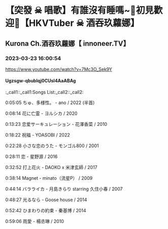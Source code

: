 # 【突發 ☠ 唱歌】有誰沒有睡嗎~🖤初見歡迎💜【HKVTuber ☠ 酒吞玖蘿娜】

## Kurona Ch.酒吞玖蘿娜【 innoneer.TV】

### 2023-03-23 16:00:54

https://www.youtube.com/watch?v=7Mc3O_Sek9Y

#### Ugzsgw-qbublqj0CUsl4AaABAg

:_call1::_call1:Songs List:_call2::_call2:

0:05:05 ちゅ、多様性。 - ano / 2022 (半首)

0:08:14 花に亡霊 - ヨルシカ / 2020

0:13:23 恋爱サーキュレーション - 花澤香菜 / 2010

0:18:22 祝福 - YOASOBI / 2022

0:22:28 小さな恋のうた - モンゴル800 / 2001

0:28:11 恋 - 星野源 / 2016

0:32:52 打上花火 - DAOKO x 米津玄師 / 2017

0:38:14 Magnet - minato（流星P） / 2009

0:44:14 バラライカ - 月島きらり starring 久住小春 / 2007 

0:48:27 光るなら - Goose house / 2014

0:52:42 ひまわりの約束 - 秦基博 / 2014

0:59:06 雨愛 - 楊丞琳 / 2010

